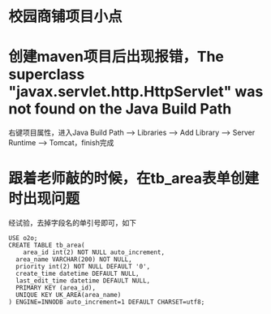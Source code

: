 # 校园商铺项目小点

# 创建maven项目后出现报错，The superclass "javax.servlet.http.HttpServlet" was not found on the Java Build Path
右键项目属性，进入Java Build Path --> Libraries --> Add Library --> Server Runtime --> Tomcat，finish完成

# 跟着老师敲的时候，在tb_area表单创建时出现问题
经试验，去掉字段名的单引号即可，如下
```
USE o2o;
CREATE TABLE tb_area(
	area_id int(2) NOT NULL auto_increment,
  area_name VARCHAR(200) NOT NULL,
  priority int(2) NOT NULL DEFAULT '0',
  create_time datetime DEFAULT NULL,
  last_edit_time datetime DEFAULT NULL,
  PRIMARY KEY (area_id),
  UNIQUE KEY UK_AREA(area_name)
) ENGINE=INNODB auto_increment=1 DEFAULT CHARSET=utf8;
```

# 
